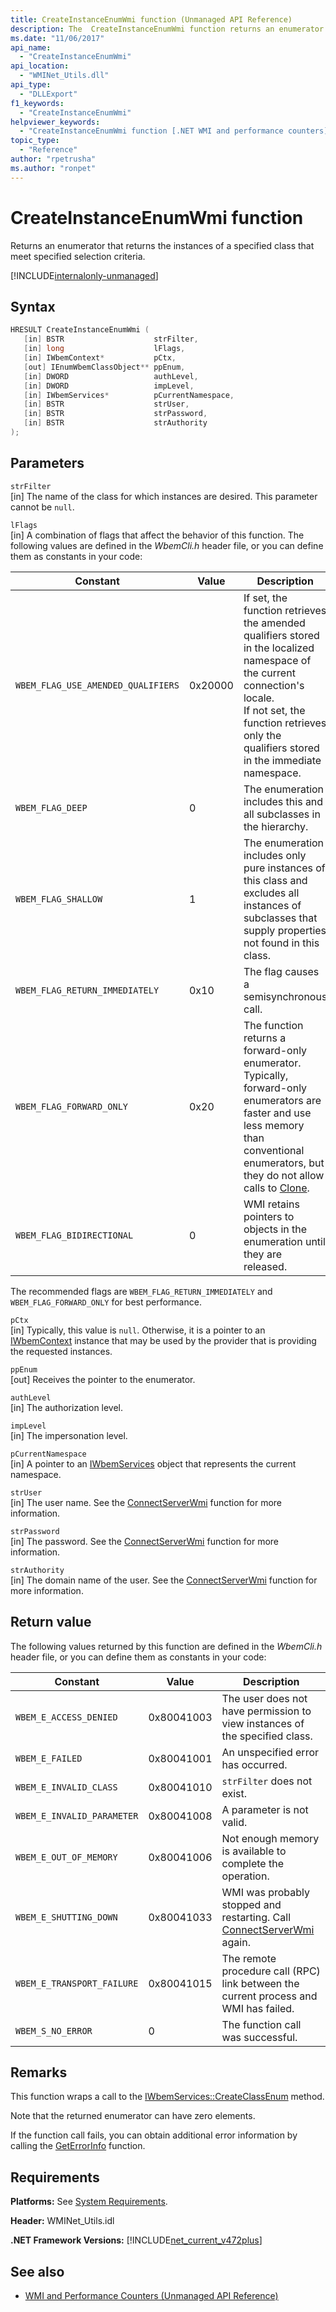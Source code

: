 ```yaml
---
title: CreateInstanceEnumWmi function (Unmanaged API Reference)
description: The  CreateInstanceEnumWmi function returns an enumerator containing instances of a specified class that meet selection criteria.
ms.date: "11/06/2017"
api_name:
  - "CreateInstanceEnumWmi"
api_location:
  - "WMINet_Utils.dll"
api_type:
  - "DLLExport"
f1_keywords:
  - "CreateInstanceEnumWmi"
helpviewer_keywords:
  - "CreateInstanceEnumWmi function [.NET WMI and performance counters]"
topic_type:
  - "Reference"
author: "rpetrusha"
ms.author: "ronpet"
---
```


# CreateInstanceEnumWmi function

Returns an enumerator that returns the instances of a specified class that meet specified selection criteria.

[!INCLUDE[internalonly-unmanaged](../../../../includes/internalonly-unmanaged.md)]

## Syntax

```cpp
HRESULT CreateInstanceEnumWmi (
   [in] BSTR                    strFilter,
   [in] long                    lFlags,
   [in] IWbemContext*           pCtx,
   [out] IEnumWbemClassObject** ppEnum,
   [in] DWORD                   authLevel,
   [in] DWORD                   impLevel,
   [in] IWbemServices*          pCurrentNamespace,
   [in] BSTR                    strUser,
   [in] BSTR                    strPassword,
   [in] BSTR                    strAuthority
);
```

## Parameters

`strFilter`\
[in] The name of the class for which instances are desired. This parameter cannot be `null`.

`lFlags`\
[in] A combination of flags that affect the behavior of this function. The following values are defined in the *WbemCli.h* header file, or you can define them as constants in your code:

|Constant  |Value  |Description  |
|---------|---------|---------|
| `WBEM_FLAG_USE_AMENDED_QUALIFIERS` | 0x20000 | If set, the function retrieves the amended qualifiers stored in the localized namespace of the current connection's locale. <br/> If not set, the function retrieves only the qualifiers stored in the immediate namespace. |
| `WBEM_FLAG_DEEP` | 0 | The enumeration includes this and all subclasses in the hierarchy. |
| `WBEM_FLAG_SHALLOW` | 1 | The enumeration includes only pure instances of this class and excludes all instances of subclasses that supply properties not found in this class. |
| `WBEM_FLAG_RETURN_IMMEDIATELY` | 0x10 | The flag causes a semisynchronous call. |
| `WBEM_FLAG_FORWARD_ONLY` | 0x20 | The function returns a forward-only enumerator. Typically, forward-only enumerators are faster and use less memory than conventional enumerators, but they do not allow calls to [Clone](clone.md). |
| `WBEM_FLAG_BIDIRECTIONAL` | 0 | WMI retains pointers to objects in the enumeration until they are released. |

The recommended flags are `WBEM_FLAG_RETURN_IMMEDIATELY` and `WBEM_FLAG_FORWARD_ONLY` for best performance.

`pCtx`\
[in] Typically, this value is `null`. Otherwise, it is a pointer to an [IWbemContext](/windows/desktop/api/wbemcli/nn-wbemcli-iwbemcontext) instance that may be used by the provider that is providing the requested instances.

`ppEnum`\
[out] Receives the pointer to the enumerator.

`authLevel`\
[in] The authorization level.

`impLevel`\
[in] The impersonation level.

`pCurrentNamespace`\
[in] A pointer to an [IWbemServices](/windows/desktop/api/wbemcli/nn-wbemcli-iwbemservices) object that represents the current namespace.

`strUser`\
[in] The user name. See the [ConnectServerWmi](connectserverwmi.md) function for more information.

`strPassword`\
[in] The password. See the [ConnectServerWmi](connectserverwmi.md) function for more information.

`strAuthority`\
[in] The domain name of the user. See the [ConnectServerWmi](connectserverwmi.md) function for more information.

## Return value

The following values returned by this function are defined in the *WbemCli.h* header file, or you can define them as constants in your code:

|Constant  |Value  |Description  |
|---------|---------|---------|
| `WBEM_E_ACCESS_DENIED` | 0x80041003 | The user does not have permission to view instances of the specified class. |
| `WBEM_E_FAILED` | 0x80041001 | An unspecified error has occurred. |
| `WBEM_E_INVALID_CLASS` | 0x80041010 | `strFilter` does not exist. |
| `WBEM_E_INVALID_PARAMETER` | 0x80041008 | A parameter is not valid. |
| `WBEM_E_OUT_OF_MEMORY` | 0x80041006 | Not enough memory is available to complete the operation. |
| `WBEM_E_SHUTTING_DOWN` | 0x80041033 | WMI was probably stopped and restarting. Call [ConnectServerWmi](connectserverwmi.md) again. |
| `WBEM_E_TRANSPORT_FAILURE` | 0x80041015 | The remote procedure call (RPC) link between the current process and WMI has failed. |
|`WBEM_S_NO_ERROR` | 0 | The function call was successful.  |

## Remarks

This function wraps a call to the [IWbemServices::CreateClassEnum](/windows/desktop/api/wbemcli/nf-wbemcli-iwbemservices-createinstanceenum) method.

Note that the returned enumerator can have zero elements.

If the function call fails, you can obtain additional error information by calling the [GetErrorInfo](geterrorinfo.md) function.

## Requirements

**Platforms:** See [System Requirements](../../../../docs/framework/get-started/system-requirements.md).

**Header:** WMINet_Utils.idl

**.NET Framework Versions:** [!INCLUDE[net_current_v472plus](../../../../includes/net-current-v472plus.md)]

## See also

- [WMI and Performance Counters (Unmanaged API Reference)](index.md)
